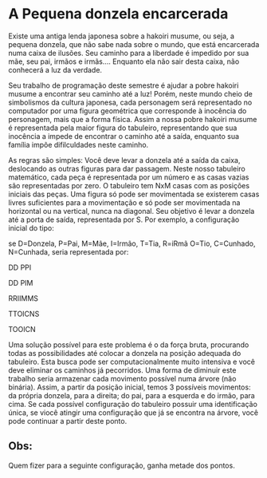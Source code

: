 <h1><a name="a_pequena_donzela_encarcerada" id="a_pequena_donzela_encarcerada">A Pequena donzela encarcerada</a></h1>

Existe uma antiga lenda japonesa sobre a hakoiri musume, ou seja, a pequena donzela, que não sabe nada sobre o mundo, que está encarcerada numa caixa de ilusões. Seu caminho para a liberdade é impedido por sua mãe, seu pai, irmãos e irmãs…. Enquanto ela não sair desta caixa, não conhecerá a luz da verdade.

Seu trabalho de programação deste semestre é ajudar a pobre hakoiri musume a encontrar seu caminho até a luz! Porém, neste mundo cheio de simbolismos da cultura japonesa, cada personagem será representado no computador por uma figura geométrica que corresponde à inocência do personagem, mais que a forma física. Assim a nossa pobre hakoiri musume é representada pela maior figura do tabuleiro, representando que sua inocência a impede de encontrar o caminho até a saída, enquanto sua família impõe difilculdades neste caminho.

As regras são simples: Você deve levar a donzela até a saída da caixa, deslocando as outras figuras para dar passagem.  Neste nosso tabuleiro matemático, cada peça é representada por um número e as casas vazias são representadas por zero. O tabuleiro tem NxM casas com as posições iniciais das peças. Uma figura só pode ser movimentada se existerem casas livres suficientes para a movimentação e só pode ser movimentada na horizontal ou na vertical, nunca na diagonal. Seu objetivo é levar a donzela até a porta de saída, representada por S.
Por exemplo, a configuração inicial do tipo:
<a href="https://github.com/jgfenix/klotski/blob/master/img/haikoiricometras.png" class="media" title="haikoiricometras.png"><img src="https://github.com/jgfenix/klotski/blob/master/img/haikoiricometras.png" class="media" alt="" /></a>

se
D=Donzela, P=Pai, M=Mãe, I=Irmão, T=Tia, R=iRmã O=Tio, C=Cunhado, N=Cunhada, 
seria representada por:
<p>
DD PPI

DD PIM

RRIIMMS

TTOICNS

TOOICN

</p>

<p>
Uma solução possível para este problema é o da força bruta, procurando todas as possibilidades até colocar a donzela na posição adequada do tabuleiro. Esta busca pode ser computacionalmente muito intensiva e você deve eliminar os caminhos já pecorridos.  Uma forma de diminuir este trabalho seria armazenar cada movimento possível numa árvore (não binária). Assim, a partir da posição inicial, temos 3 possíveis movimentos: da própria donzela, para a direita; do pai, para a esquerda e do irmão, para cima. Se cada possível configuração do tabuleiro possuir uma identificação única, se viocê atingir uma configuração que já se encontra na árvore, você pode continuar a partir deste ponto.
</p>

<h2>Obs:</h2>
Quem fizer para a seguinte configuração, ganha metade dos pontos.

<a href="https://github.com/jgfenix/klotski/blob/master/img/d37cf0507daf80ed379d080f31162772.media.221x259.png" class="media" title="haikoiri1.png"><img src="https://github.com/jgfenix/klotski/blob/master/img/d37cf0507daf80ed379d080f31162772.media.221x259.png" class="medialeft" align="left" alt="" /></a>
